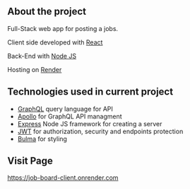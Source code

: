 ## About the project

Full-Stack web app for posting a jobs.

Client side developed with [React](https://react.dev)

Back-End with [Node JS](https://nodejs.org)

Hosting on [Render](https://render.com/)

## Technologies used in current project

- [GraphQL](https://graphql.org/users) query language for API
- [Apollo](https://www.apollographql.com) for GraphQL API managment
- [Express](https://expressjs.com/) Node JS framework for creating a server
- [JWT](https://jwt.io) for authorization, security and endpoints protection
- [Bulma](https://bulma.io) for styling

## Visit Page

https://job-board-client.onrender.com
